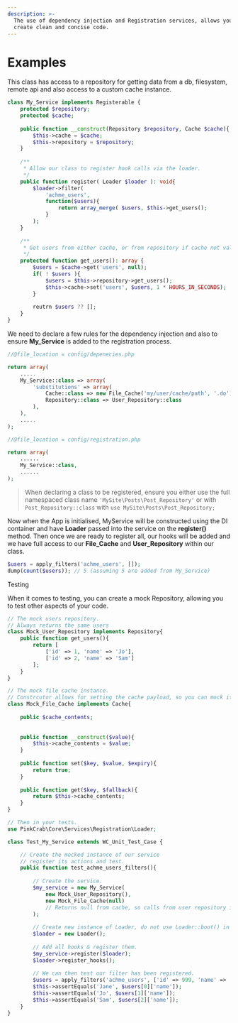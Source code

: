 ```yaml
---
description: >-
  The use of dependency injection and Registration services, allows you to
  create clean and concise code.
---
```


# Examples

This class has access to a repository for getting data from a db, filesystem, remote api and also access to a custom cache instance.

```php
class My_Service implements Registerable {
    protected $repository;
    protected $cache;
    
    public function __construct(Repository $repository, Cache $cache){
        $this->cache = $cache;
        $this->repository = $repository;
    }
    
    /**
     * Allow our class to register hook calls via the loader.
     */
    public function register( Loader $loader ): void{
        $loader->filter(
            'achme_users', 
            function($users){
                return array_merge( $users, $this->get_users();
            }
        );
    }
    
    /**
     * Get users from either cache, or from repository if cache not valid.
     */
    protected function get_users(): array {
        $users = $cache->get('users', null);
        if( ! $users ){
            $users = $this->repository->get_users();
            $this->cache->set('users', $users, 1 * HOURS_IN_SECONDS);
        }
        
        reutrn $users ?? [];
    }
}
```

We need to declare a few rules for the dependency injection and also to ensure **My\_Service** is added to the registration process.

```php
//@file_location = config/depenecies.php

return array(
    .....
    My_Service::class => array(
        'substitutions' => array(
            Cache::class => new File_Cache('my/user/cache/path', '.do'),
            Repository::class => User_Repository::class
        ),
    ),
    .....
);
```

```php
//@file_location = config/registration.php

return array(
    ......
    My_Service::class,
    ......
);
```

> When declaring a class to be registered, ensure you either use the full namespaced class name `'MySite\Posts\Post_Repository'` or with `Post_Repository::class` with `use MySite\Posts\Post_Repository;`

Now when the App is initialised, MyService will be constructed using the DI container and have **Loader** passed into the service on the **register\(\)** method. Then once we are ready to register all, our hooks will be added and we have full access to our **File\_Cache** and **User\_Repository** within our class.

```php
$users = apply_filters('achme_users', []);
dump(count($users)); // 5 (assuming 5 are added from My_Service)
```

Testing

When it comes to testing, you can create a mock Repository, allowing you to test other aspects of your code.

```php
// The mock users repository.
// Always returns the same users
class Mock_User_Repository implements Repository{
    public function get_users(){
        return [
            ['id' => 1, 'name' => 'Jo'],
            ['id' => 2, 'name' => 'Sam']
        ];
    }
}

// The mock file cache instance.
// Constrcutor allows for setting the cache payload, so you can mock its values.
class Mock_File_Cache implements Cache{
    
    public $cache_contents;
    
    
    public function __construct($value){
        $this->cache_contents = $value;
    }
    
    public function set($key, $value, $expiry){
        return true;
    }
    
    public function get($key, $fallback){
        return $this->cache_contents;
    }
}

// Then in your tests.
use PinkCrab\Core\Services\Registration\Loader;

class Test_My_Service extends WC_Unit_Test_Case {

    // Create the mocked instance of our service
    // register its actions and test.
    public function test_achme_users_filters(){
    
        // Create the service.
        $my_service = new My_Service(
            new Mock_User_Repository(),
            new Mock_File_Cache(null) 
            // Returns null from cache, so calls from user repository is used.
        );
        
        // Create new instance of Loader, do not use Loader::boot() in tests.
        $loader = new Loader();
        
        // Add all hooks & register them.
        $my_service->register($loader);
        $loader->register_hooks();
        
        // We can then test our filter has been registered.
        $users = apply_filters('achme_users', ['id' => 999, 'name' => 'Jane']);
        $this->assertEquals('Jane', $users[0]['name']);
        $this->assertEquals('Jo', $users[1]['name']);
        $this->assertEquals('Sam', $users[2]['name']);
    }
}

```

